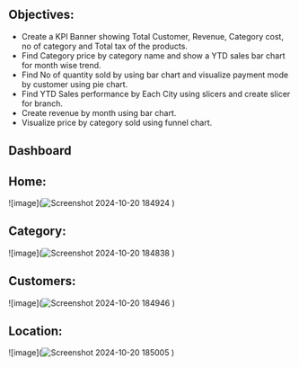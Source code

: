 ## Objectives:
- Create a KPI Banner showing Total Customer, Revenue, Category cost, no of category and Total tax of the products.
- Find Category price by category name and show a YTD sales bar chart for month wise trend.
- Find No of quantity sold by using bar chart and visualize payment mode by customer using pie chart.
- Find YTD Sales performance by Each City using slicers and create slicer for branch.
- Create revenue by month using bar chart.
- Visualize price by category sold using funnel chart.
## Dashboard
## Home:
![image](![Screenshot 2024-10-20 184924](https://github.com/user-attachments/assets/881e1e94-85dc-4d94-af6a-4101254ee9d0)
)
## Category:
![image](![Screenshot 2024-10-20 184838](https://github.com/user-attachments/assets/f03c386e-af6e-48ce-a87f-1b9fd0ff20a9)
)
## Customers:
![image](![Screenshot 2024-10-20 184946](https://github.com/user-attachments/assets/c3f1eb2d-9c70-475c-bbac-00f521856ffb)
)
## Location:
![image](![Screenshot 2024-10-20 185005](https://github.com/user-attachments/assets/98cfee9d-5437-47f7-b09c-08038505c455)
)
